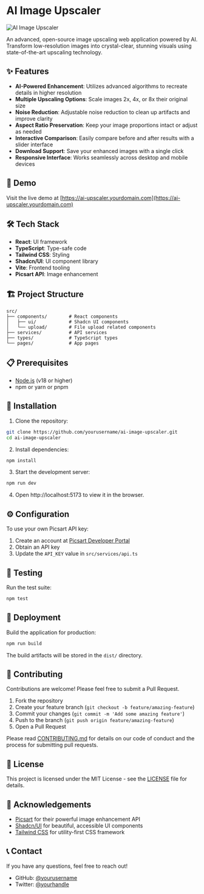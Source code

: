 
# AI Image Upscaler

![AI Image Upscaler](https://placeholder-for-image-url.com/hero-image.png)

An advanced, open-source image upscaling web application powered by AI. Transform low-resolution images into crystal-clear, stunning visuals using state-of-the-art upscaling technology.

## ✨ Features

- **AI-Powered Enhancement**: Utilizes advanced algorithms to recreate details in higher resolution
- **Multiple Upscaling Options**: Scale images 2x, 4x, or 8x their original size
- **Noise Reduction**: Adjustable noise reduction to clean up artifacts and improve clarity
- **Aspect Ratio Preservation**: Keep your image proportions intact or adjust as needed
- **Interactive Comparison**: Easily compare before and after results with a slider interface
- **Download Support**: Save your enhanced images with a single click
- **Responsive Interface**: Works seamlessly across desktop and mobile devices

## 🚀 Demo

Visit the live demo at [https://ai-upscaler.yourdomain.com](https://ai-upscaler.yourdomain.com)

## 🛠️ Tech Stack

- **React**: UI framework
- **TypeScript**: Type-safe code
- **Tailwind CSS**: Styling
- **Shadcn/UI**: UI component library
- **Vite**: Frontend tooling
- **Picsart API**: Image enhancement

## 🏗️ Project Structure

```
src/
├── components/        # React components
│   ├── ui/            # Shadcn UI components
│   └── upload/        # File upload related components
├── services/          # API services
├── types/             # TypeScript types
└── pages/             # App pages
```

## 📋 Prerequisites

- [Node.js](https://nodejs.org/) (v18 or higher)
- npm or yarn or pnpm

## 🔧 Installation

1. Clone the repository:

```bash
git clone https://github.com/yourusername/ai-image-upscaler.git
cd ai-image-upscaler
```

2. Install dependencies:

```bash
npm install
```

3. Start the development server:

```bash
npm run dev
```

4. Open http://localhost:5173 to view it in the browser.

## ⚙️ Configuration

To use your own Picsart API key:

1. Create an account at [Picsart Developer Portal](https://picsart.io/api)
2. Obtain an API key
3. Update the `API_KEY` value in `src/services/api.ts`

## 🧪 Testing

Run the test suite:

```bash
npm test
```

## 🚢 Deployment

Build the application for production:

```bash
npm run build
```

The build artifacts will be stored in the `dist/` directory.

## 🤝 Contributing

Contributions are welcome! Please feel free to submit a Pull Request.

1. Fork the repository
2. Create your feature branch (`git checkout -b feature/amazing-feature`)
3. Commit your changes (`git commit -m 'Add some amazing feature'`)
4. Push to the branch (`git push origin feature/amazing-feature`)
5. Open a Pull Request

Please read [CONTRIBUTING.md](CONTRIBUTING.md) for details on our code of conduct and the process for submitting pull requests.

## 📝 License

This project is licensed under the MIT License - see the [LICENSE](LICENSE) file for details.

## 🙏 Acknowledgements

- [Picsart](https://picsart.io/) for their powerful image enhancement API
- [Shadcn/UI](https://ui.shadcn.com/) for beautiful, accessible UI components
- [Tailwind CSS](https://tailwindcss.com/) for utility-first CSS framework

## 📞 Contact

If you have any questions, feel free to reach out!

- GitHub: [@yourusername](https://github.com/yourusername)
- Twitter: [@yourhandle](https://twitter.com/yourhandle)
